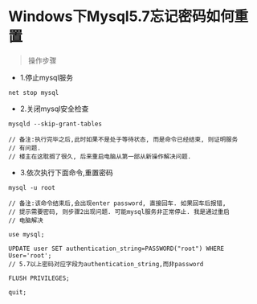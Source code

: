 # Windows下Mysql5.7忘记密码如何重置

> 操作步骤

- 1.停止mysql服务

```
net stop mysql
```

- 2.关闭mysql安全检查

```
mysqld --skip-grant-tables

// 备注:执行完毕之后,此时如果不是处于等待状态, 而是命令已经结束, 则证明服务
// 有问题.
// 楼主在这耽搁了很久, 后来重启电脑从第一部从新操作解决问题.
```

- 3.依次执行下面命令,重置密码

```
mysql -u root

// 备注:该命令结束后,会出现enter password, 直接回车. 如果回车后报错, 
// 提示需要密码, 则步骤2出现问题. 可能mysql服务非正常停止. 我是通过重启
// 电脑解决

use mysql;

UPDATE user SET authentication_string=PASSWORD("root") WHERE User='root';
// 5.7以上密码对应字段为authentication_string,而非password

FLUSH PRIVILEGES;

quit;
```
